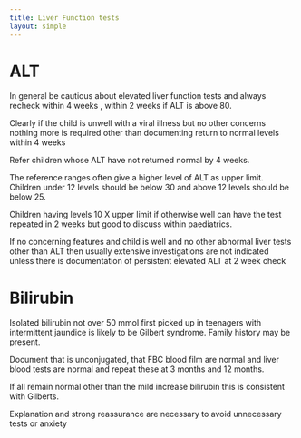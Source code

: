 ```yaml
---
title: Liver Function tests
layout: simple
---
```


# ALT

In general be cautious about elevated liver function tests and always recheck within 4 weeks , within 2 weeks if ALT is above 80.

Clearly if the child is unwell with a viral illness but no other concerns nothing more is required other than documenting return to normal levels within 4 weeks

Refer children whose ALT have not returned  normal by 4 weeks.

The reference ranges often give a higher level of ALT as upper limit. Children under 12 levels should be below 30 and above 12 levels should be below 25.

Children having levels 10 X upper limit if otherwise well can have the test repeated in 2 weeks but good to discuss within paediatrics.

If no concerning features and child is well and no other abnormal liver tests other than ALT then usually extensive investigations are not indicated unless there is documentation of persistent elevated ALT at 2 week check

# Bilirubin

Isolated bilirubin not over 50 mmol first picked up in teenagers with intermittent jaundice is likely to be Gilbert syndrome. Family history may be present.

Document that is unconjugated, that FBC blood film are normal and liver blood tests are normal and repeat these at 3 months and 12 months.

If all remain normal other than the mild increase bilirubin this is consistent with Gilberts.

Explanation and strong reassurance are necessary to avoid unnecessary tests or anxiety
